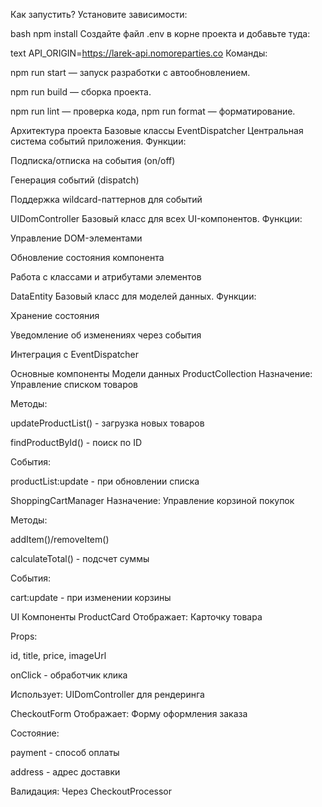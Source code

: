 Как запустить?
Установите зависимости:

bash
npm install
Создайте файл .env в корне проекта и добавьте туда:

text
API_ORIGIN=https://larek-api.nomoreparties.co
Команды:

npm run start — запуск разработки с автообновлением.

npm run build — сборка проекта.

npm run lint — проверка кода, npm run format — форматирование.

Архитектура проекта
Базовые классы
EventDispatcher
Центральная система событий приложения. Функции:

Подписка/отписка на события (on/off)

Генерация событий (dispatch)

Поддержка wildcard-паттернов для событий

UIDomController
Базовый класс для всех UI-компонентов. Функции:

Управление DOM-элементами

Обновление состояния компонента

Работа с классами и атрибутами элементов

DataEntity
Базовый класс для моделей данных. Функции:

Хранение состояния

Уведомление об изменениях через события

Интеграция с EventDispatcher

Основные компоненты
Модели данных
ProductCollection
Назначение: Управление списком товаров

Методы:

updateProductList() - загрузка новых товаров

findProductById() - поиск по ID

События:

productList:update - при обновлении списка

ShoppingCartManager
Назначение: Управление корзиной покупок

Методы:

addItem()/removeItem()

calculateTotal() - подсчет суммы

События:

cart:update - при изменении корзины

UI Компоненты
ProductCard
Отображает: Карточку товара

Props:

id, title, price, imageUrl

onClick - обработчик клика

Использует: UIDomController для рендеринга

CheckoutForm
Отображает: Форму оформления заказа

Состояние:

payment - способ оплаты

address - адрес доставки

Валидация: Через CheckoutProcessor
